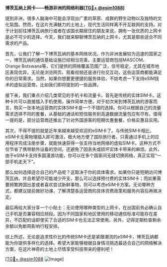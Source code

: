 **博茨瓦纳上网卡——畅游非洲的网络利器[[TG💪+ @esim1088](https://t.me/s/esim1088)]**

提到非洲，很多人脑海中可能会浮现出广袤的草原、成群的野生动物以及独特的文化氛围。然而，在这片充满魅力的土地上，现代生活同样离不开互联网的支持。对于计划前往博茨瓦纳旅行或者在该国长期居住的朋友来说，拥有一张优质的上网卡是必不可少的选择。今天，我们就来聊聊博茨瓦纳的上网卡，尤其是那些适合不同需求的产品。

首先，让我们了解一下博茨瓦纳的基本网络状况。作为非洲发展较为迅速的国家之一，博茨瓦纳的通信基础设施已经相当完善。主要运营商包括MASCOM、Orange Botswana等，它们提供的网络覆盖范围广泛，信号稳定，尤其在城市地区表现优异。无论是浏览网页、观看视频还是进行社交互动，这些运营商都能满足你的日常需求。当然，如果你想要更便捷的服务体验，不妨考虑一下支持eSIM技术的虚拟运营商，比如我们即将提到的一些品牌。

接下来，我们重点介绍几类常见的手机卡和流量卡。首先是传统的实体SIM卡。这种卡片可以直接插入手机使用，操作简单方便。对于初次来到博茨瓦纳的游客而言，购买一张本地运营商的实体SIM卡是一个不错的选择。你可以根据自己的流量需求选择不同的套餐，从基础的通话和短信服务到高速数据流量包应有尽有。值得一提的是，部分运营商还推出了针对外国游客的短期优惠套餐，价格实惠且实用。

其次，不得不提的就是近年来越来越受欢迎的eSIM卡了。与传统SIM卡相比，eSIM卡无需物理插入即可激活，极大地方便了国际旅行者。只需通过手机上的应用程序完成注册步骤，就能快速获得一张支持当地网络的虚拟SIM卡。这种方式不仅节省了携带额外设备的空间，还避免了因丢失或损坏实体卡带来的麻烦。此外，由于eSIM卡支持多国漫游功能，你可以在多个国家间无缝切换网络，真正实现“一部手机走天下”。

那么如何选择适合自己的产品呢？这取决于你的具体需求。如果你只是短期访问博茨瓦纳，并且希望尽可能减少开支，那么可以选择预付费的实体SIM卡；而如果需要频繁跨国出差或者喜欢尝试新鲜事物，则可以考虑eSIM卡方案。无论哪种方式，都建议提前做好功课，了解清楚各运营商的具体资费政策和服务内容后再做决定。

最后再给大家分享一个小贴士：无论使用哪种类型的上网卡，在出国前务必确认自己手机是否兼容相应频段。因为不同国家和地区使用的移动通信标准可能存在差异，不匹配的话即使买了合适的SIM卡也无法正常使用。另外，记得定期检查剩余余额以免断网影响行程安排。

综上所述，无论是追求性价比的传统SIM卡还是紧跟潮流的eSIM卡，博茨瓦纳都能为你提供多样化的选择。希望大家能够根据自身情况挑选最适合自己的网络解决方案，在这片神奇的土地上尽情享受科技带来的便利吧！

[[TG💪+ @esim1088](https://t.me/s/esim1088) ![Image](https://i.postimg.cc/4NQfJmqS/Snipaste-2025-05-13-00-14-12.png)]